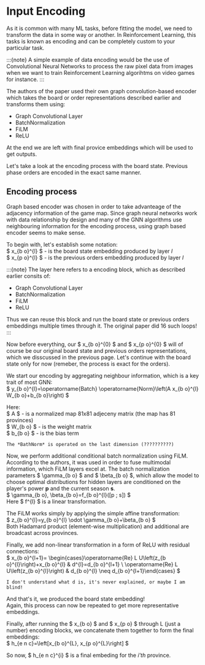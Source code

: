 # Input Encoding

As it is common with many ML tasks, before fitting the model, we need to transform the data in some way or another. In Reinforcement Learning, this tasks is known as encoding and can be completely custom to your particular task.

:::{note}
A simple example of data encoding would be the use of Convolutional Neural Networks to process the raw pixel data from images when we want to train Reinforcement Learning algorihtms on video games for instance.
:::

The authors of the paper used their own graph convolution-based encoder which takes the board or order representations described earlier and transforms them using:
* Graph Convolutional Layer 
* BatchNormalization 
* FiLM 
* ReLU

At the end we are left with final provice embeddings which will be used to get outputs.

Let's take a look at the encoding process with the board state. Previous phase orders are encoded in the exact same manner.



## Encoding process

Graph based encoder was chosen in order to take advanteage of the adjacency information of the game map. Since graph neural networks work with data relationship by design and many of the GNN algorithms use neighbouring information for the encoding process, using graph based encoder seems to make sense.

To begin with, let's establish some notation:  
$  x_{b o}^{l}  $ - is the board state embedding produced by layer *l*  
$  x_{p o}^{l}  $ - is the previous orders embedding produced by layer *l*  

:::{note}
The layer here refers to a encoding block, which as described earlier consits of:
* Graph Convolutional Layer 
* BatchNormalization 
* FiLM 
* ReLU

Thus we can reuse this block and run the board state or previous orders embeddings multiple times through it.
The original paper did 16 such loops!
:::

Now before everything, our $  x_{b o}^{0}  $ and $  x_{p o}^{0}  $ will of course be our original board state and previous orders representations, which we disscussed in the previous page. Let's continue with the board state only for now (remeber, the process is exact for the orders).

We start our encoding by aggregating neighbour information, which is a key trait of most GNN:  
$
y_{b o}^{l}=\operatorname{Batch} \operatorname{Norm}\left(A x_{b o}^{l} W_{b o}+b_{b o}\right)
$

Here:  
$ A $ - is a normalized map 81x81 adjeceny matrix (the map has 81 provinces)  
$ W_{b o} $ - is the weight matrix  
$ b_{b o} $ - is the bias term

```
The *BathNorm* is operated on the last dimension (??????????)
```

Now, we perform additional conditional batch normalization using FiLM. According to the authors, it was used in order to fuse multimodal information, which FiLM layers excel at. The batch normalization parameters $ \gamma_{b o} $ and $ \beta_{b o} $, which allow the model to choose optimal distributions for hidden layers are conditioned on the player's power **p** and the current season **s**.  
$
\gamma_{b o}, \beta_{b o}=f_{b o}^{l}([p ; s]) 
$  
Here $ f^{l} $ is a linear transformation.

The FiLM works simply by applying the simple affine transformation:  
$
z_{b o}^{l}=y_{b o}^{l} \odot \gamma_{b o}+\beta_{b o}
$  
Both Hadamard product (element-wise multiplication) and additional are broadcast across provinces.

Finally, we add non-linear transformation in a form of ReLU with residual connections:  
$
x_{b o}^{l+1}= \begin{cases}\operatorname{Re} L U\left(z_{b o}^{l}\right)+x_{b o}^{l} & d^{l}=d_{b o}^{l+1} \\ \operatorname{Re} L U\left(z_{b o}^{l}\right) & d_{b o}^{l} \neq d_{b o}^{l+1}\end{cases}
$

```
I don't understand what d is, it's never explained, or maybe I am blind!
```

And that's it, we produced the board state embedding!  
Again, this process can now be repeated to get more representative embeddings.  

Finally, after running the $ x_{b o} $ and $ x_{p o} $ through L (just a number) encoding blocks, we concatenate them together to form the final embeddings:  
$
h_{e n c}=\left[x_{b o}^{L}, x_{p o}^{L}\right]
$

So now, $ h_{e n c}^{i} $ is a final embeding for the *i'th* province.












